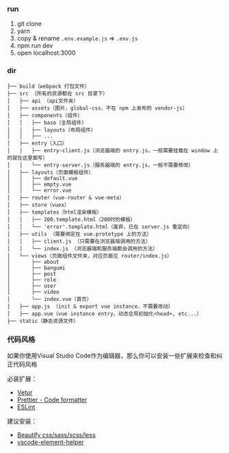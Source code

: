 ### run

1. git clone
2. yarn
3. copy & rename `.env.example.js` => `.env.js`
4. npm run dev
5. open localhost:3000

### dir

``` shell
├── build（webpack 打包文件）
├── src （所有的资源都在 src 目录下）
│   ├── api （api文件夹）
│   ├── assets（图片，global-css，不在 npm 上发布的 vendor-js）
│   ├── components（组件）
│   │   ├── base（全局组件）
│   │   ├── layouts（布局组件）
│   │   ├── ...
│   ├── entry（入口）
│   │   ├── entry-client.js（浏览器端的 entry.js，一般需要挂载在 window 上的就在这里面写）
│   │   └── entry-server.js（服务器端的 entry.js，一般不需要修改）
│   ├── layouts（页面模板组件）
│   │   ├── default.vue
│   │   ├── empty.vue
│   │   └── error.vue
│   ├── router（vue-router & vue-meta）
│   ├── store（vuex）
│   ├── templates（html渲染模板）
│   │   ├── 200.template.html（200时的模板）
│   │   └── 'error'.template.html（废弃，已在 server.js 重定向）
│   ├── utils （需要绑定在 vue.prototype 上的方法）
│   │   ├── client.js （只需要在浏览器端调用的方法）
│   │   └── index.js （浏览器端和服务端都会调用的方法）
│   └── views（页面组件文件夹，对应页面见 router/index.js）
│       ├── about
│       ├── bangumi
│       ├── post
│       ├── role
│       ├── user
│       ├── video
│       └── index.vue（首页）
│   ├── app.js （init & export vue instance，不需要改动）
│   ├── app.vue（vue instance entry，动态全局初始化<head>, etc...）
├── static（静态资源文件）
```
### 代码风格
如果你使用Visual Studio Code作为编辑器，那么你可以安装一些扩展来检查和纠正代码风格

必装扩展：
- [Vetur](https://marketplace.visualstudio.com/items?itemName=octref.vetur)
- [Prettier - Code formatter](https://marketplace.visualstudio.com/items?itemName=esbenp.prettier-vscode)
- [ESLint](https://marketplace.visualstudio.com/items?itemName=dbaeumer.vscode-eslint)

建议安装：
- [Beautify css/sass/scss/less](https://marketplace.visualstudio.com/items?itemName=michelemelluso.code-beautifier)
- [vscode-element-helper](https://marketplace.visualstudio.com/items?itemName=ElemeFE.vscode-element-helper)